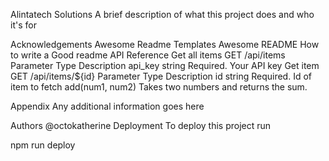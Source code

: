Alintatech Solutions
A brief description of what this project does and who it's for

Acknowledgements
Awesome Readme Templates
Awesome README
How to write a Good readme
API Reference
Get all items
  GET /api/items
Parameter	Type	Description
api_key	string	Required. Your API key
Get item
  GET /api/items/${id}
Parameter	Type	Description
id	string	Required. Id of item to fetch
add(num1, num2)
Takes two numbers and returns the sum.

Appendix
Any additional information goes here

Authors
@octokatherine
Deployment
To deploy this project run

  npm run deploy

